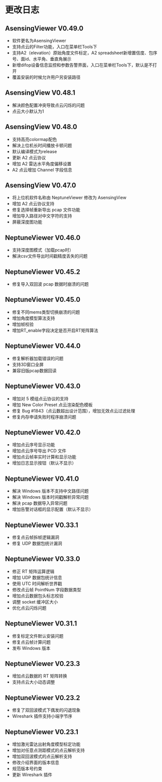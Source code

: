 # 更改日志

## AsensingViewer V0.49.0

- 软件更名为AsensingViewer
- 支持点云的Filter功能，入口在菜单栏Tools下
- 支持A2（elevation）原始角度文件标定，A2 spreadsheet新增置信度、包序号、面id、水平角、垂直角展示
- 新增difop设备信息监控和参数告警界面，入口在菜单栏Tools下，默认是不打开
- 覆盖安装的时候允许用户另安装路径

## AsensingView V0.48.1

- 解决颜色配置冲突导致点云闪烁的问题
- 点云大小默认为1

## AsensingView V0.48.0

- 支持高亮colormap配色
- 解决上位机长时间播放卡顿问题
- 默认编译模式为release
- 更新 A2 点云协议
- 增加 A2 雷达水平角度偏移设置
- A2 点云增加 Channel 字段信息

## AsensingView V0.47.0

- 将上位机软件名称由 NeptuneViewer 修改为 AsensingView
- 增加 A2 点云协议支持
- 修复选择帧重新导出 pcap 文件功能
- 增加导入路径对中文字符的支持
- 屏蔽深度图功能

## NeptuneViewer V0.46.0

- 支持深度图模式（加载pcap时）
- 解决csv文件导出时间戳精度丢失的问题

## NeptuneViewer V0.45.2

- 修复导入双回波 pcap 数据时崩溃的问题

## NeptuneViewer V0.45.0

- 修复不同mems类型切换崩溃的问题
- 增加角度模型算法支持
- 增加帧校验
- 增加RT_enable字段决定是否开启RT矩阵算法

## NeptuneViewer V0.44.0

- 修复解析器加载错误的问题
- 支持3D窗口全屏
- 兼容旧版pcap数据回读

## NeptuneViewer V0.43.0

- 增加对 5 模组点云协议的支持
- 增加 New Color Preset 点云渲染配色模板
- 修复 Bug #1843（点云数超出设计范围），增加无效点云过滤处理
- 修复内存申请失败时程序崩溃问题

## NeptuneViewer V0.42.0

- 增加点云序号显示功能
- 增加点云序号导出 PCD 文件
- 增加点云帧率实时计算和显示功能
- 增加日志显示按钮（默认不显示）

## NeptuneViewer V0.41.0

- 解决 Windows 版本不支持中文路径问题
- 解决 Windows 版本时间戳解析异常问题
- 解决 pcap 数据导入异常问题
- 增加告警对话框的显示配置（默认不显示）

## NeptuneViewer V0.33.1

- 修复点云帧拆帧逻辑漏洞
- 修复 UDP 数据包统计漏洞

## NeptuneViewer V0.33.0

- 修正 RT 矩阵运算逻辑
- 增加 UDP 数据包统计信息
- 使用 UTC 时间解析世界戳
- 修改点云帧 PointNum 字段数据类型
- 增加点云数据包头标志校验
- 调整 socket 缓冲区大小
- 优化点云闪烁问题

## NeptuneViewer V0.31.1

- 修复标定文件默认安装问题
- 修复点云帧计算问题
- 发布 Windows 版本

## NeptuneViewer V0.23.3

- 增加点云数据的 RT 矩阵转换
- 支持点云大小动态调整

## NeptuneViewer V0.23.2

- 修复了双回波模式下偶发的闪退现象
- Wireshark 插件支持小端字节序

## NeptuneViewer V0.23.1

- 增加激光雷达出射角度模型标定功能
- 增加对任意点测距模式的点云解析支持
- 增加双回波模式的点云解析支持
- 修改介绍界面的版本信息
- 规范版本号约束
- 更新 Wireshark 插件

